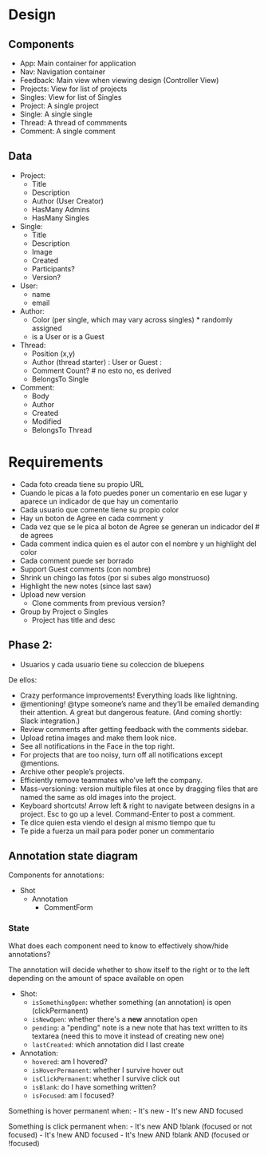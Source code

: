 # Design 

## Components

- App: Main container for application
- Nav: Navigation container
- Feedback: Main view when viewing design (Controller View)
- Projects: View for list of projects
- Singles: View for list of Singles
- Project: A single project
- Single: A single single
- Thread: A thread of commments
- Comment: A single comment

## Data
- Project:
	- Title
	- Description
	- Author (User Creator) 
	- HasMany Admins
	- HasMany Singles
- Single:
	- Title
	- Description
	- Image
	- Created
	- Participants?
	- Version?
- User:
	- name
	- email
- Author: 
	- Color (per single, which may vary across singles) * randomly assigned
	- is a User or is a Guest
- Thread:
	- Position (x,y)
	- Author (thread starter) : User or Guest :
	- Comment Count? # no esto no, es derived
	- BelongsTo Single
- Comment: 
	- Body
	- Author
	- Created
	- Modified
	- BelongsTo Thread

# Requirements

- Cada foto creada tiene su propio URL 
- Cuando le picas a la foto puedes poner un comentario en ese lugar y aparece un indicador de que hay un comentario
- Cada usuario que comente tiene su propio color
- Hay un boton de Agree en cada comment y
- Cada vez que se le pica al boton de Agree se generan un indicador del # de agrees
- Cada comment indica quien es el autor con el nombre y un highlight del color
- Cada comment puede ser borrado
- Support Guest comments (con nombre)
- Shrink un chingo las fotos (por si subes algo monstruoso)
- Highlight the new notes (since last saw)
- Upload new version
	- Clone comments from previous version?
- Group by Project o Singles
	- Project has title and desc



## Phase 2:

- Usuarios y cada usuario tiene su coleccion de bluepens



De ellos:

- Crazy performance improvements! Everything loads like lightning.
- @mentioning! @type someone’s name and they’ll be emailed demanding their attention. A great but dangerous feature. (And coming shortly: Slack integration.)
- Review comments after getting feedback with the comments sidebar.
- Upload retina images and make them look nice.
- See all notifications in the Face in the top right.
- For projects that are too noisy, turn off all notifications except @mentions.
- Archive other people’s projects.
- Efficiently remove teammates who’ve left the company.
- Mass-versioning: version multiple files at once by dragging files that are named the same as old images into the project.
- Keyboard shortcuts! Arrow left & right to navigate between designs in a project. Esc to go up a level. Command-Enter to post a comment.
- Te dice quien esta viendo el design al mismo tiempo que tu
- Te pide a fuerza un mail para poder poner un commentario


## Annotation state diagram

Components for annotations:

- Shot
	- Annotation
		- CommentForm


### State

What does each component need to know to effectively show/hide annotations?

The annotation will decide whether to show itself to the right or to the left depending on the amount of space available on open

- Shot: 
	- `isSomethingOpen`: whether something (an annotation) is open (clickPermanent)
	- `isNewOpen`: whether there's a **new** annotation open
	- `pending`: a "pending" note is a new note that has text written to its textarea (need this to move it instead of creating new one)
	- `lastCreated`: which annotation did I last create
- Annotation:
	- `hovered`: am I hovered?
	- `isHoverPermanent`: whether I survive hover out
	- `isClickPermanent`: whether I survive click out
	- `isBlank`: do I have something written? 
	- `isFocused`: am I focused?
	
Something is hover permanent when: 
	- It's new
	- It's new AND focused

Something is click permanent when: 
	- It's new AND !blank (focused or not focused)
	- It's !new AND focused
	- It's !new AND !blank AND (focused or !focused)

